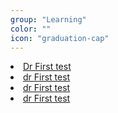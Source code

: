 ```yaml
---
group: "Learning"
color: ""
icon: "graduation-cap"
---
```


<li>
	<a href="https://google.github.io/material-design-icons/">Dr First test</a>
</li>
<li>
	<a href="https://google.github.io/material-design-icons/">dr First test</a>
</li>
<li>
	<a href="https://google.github.io/material-design-icons/">dr First test</a>
</li>
<li>
	<a href="https://google.github.io/material-design-icons/">dr First test</a>
</li>